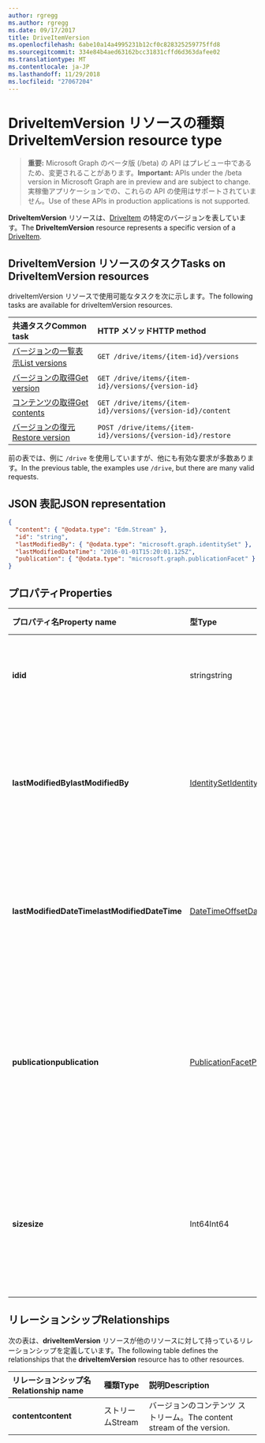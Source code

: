 ```yaml
---
author: rgregg
ms.author: rgregg
ms.date: 09/17/2017
title: DriveItemVersion
ms.openlocfilehash: 6abe10a14a4995231b12cf0c828325259775ffd8
ms.sourcegitcommit: 334e84b4aed63162bcc31831cffd6d363dafee02
ms.translationtype: MT
ms.contentlocale: ja-JP
ms.lasthandoff: 11/29/2018
ms.locfileid: "27067204"
---
```

# <a name="driveitemversion-resource-type"></a><span data-ttu-id="153ae-102">DriveItemVersion リソースの種類</span><span class="sxs-lookup"><span data-stu-id="153ae-102">DriveItemVersion resource type</span></span>

> <span data-ttu-id="153ae-103">**重要:** Microsoft Graph のベータ版 (/beta) の API はプレビュー中であるため、変更されることがあります。</span><span class="sxs-lookup"><span data-stu-id="153ae-103">**Important:** APIs under the /beta version in Microsoft Graph are in preview and are subject to change.</span></span> <span data-ttu-id="153ae-104">実稼働アプリケーションでの、これらの API の使用はサポートされていません。</span><span class="sxs-lookup"><span data-stu-id="153ae-104">Use of these APIs in production applications is not supported.</span></span>

<span data-ttu-id="153ae-105">**DriveItemVersion** リソースは、[DriveItem](driveitem.md) の特定のバージョンを表しています。</span><span class="sxs-lookup"><span data-stu-id="153ae-105">The **DriveItemVersion** resource represents a specific version of a [DriveItem](driveitem.md).</span></span>


## <a name="tasks-on-driveitemversion-resources"></a><span data-ttu-id="153ae-106">DriveItemVersion リソースのタスク</span><span class="sxs-lookup"><span data-stu-id="153ae-106">Tasks on DriveItemVersion resources</span></span>

<span data-ttu-id="153ae-107">driveItemVersion リソースで使用可能なタスクを次に示します。</span><span class="sxs-lookup"><span data-stu-id="153ae-107">The following tasks are available for driveItemVersion resources.</span></span>

|            <span data-ttu-id="153ae-108">共通タスク</span><span class="sxs-lookup"><span data-stu-id="153ae-108">Common task</span></span>             |         <span data-ttu-id="153ae-109">HTTP メソッド</span><span class="sxs-lookup"><span data-stu-id="153ae-109">HTTP method</span></span>         |
| :--------------------------------- | :-------------------------- |
| <span data-ttu-id="153ae-110">[バージョンの一覧表示][version-list]</span><span class="sxs-lookup"><span data-stu-id="153ae-110">[List versions][version-list]</span></span>      | `GET /drive/items/{item-id}/versions`  |
| <span data-ttu-id="153ae-111">[バージョンの取得][version-get]</span><span class="sxs-lookup"><span data-stu-id="153ae-111">[Get version][version-get]</span></span>         | `GET /drive/items/{item-id}/versions/{version-id}`     |
| <span data-ttu-id="153ae-112">[コンテンツの取得][content-get]</span><span class="sxs-lookup"><span data-stu-id="153ae-112">[Get contents][content-get]</span></span>        | `GET /drive/items/{item-id}/versions/{version-id}/content` |
| <span data-ttu-id="153ae-113">[バージョンの復元][version-restore]</span><span class="sxs-lookup"><span data-stu-id="153ae-113">[Restore version][version-restore]</span></span> | `POST /drive/items/{item-id}/versions/{version-id}/restore` |

[version-list]: ../api/driveitem-list-versions.md
[version-get]: ../api/driveitemversion-get.md
[content-get]: ../api/driveitemversion-get-contents.md
[version-restore]: ../api/driveitemversion-restore.md

<span data-ttu-id="153ae-114">前の表では、例に `/drive` を使用していますが、他にも有効な要求が多数あります。</span><span class="sxs-lookup"><span data-stu-id="153ae-114">In the previous table, the examples use `/drive`, but there are many valid requests.</span></span>

## <a name="json-representation"></a><span data-ttu-id="153ae-115">JSON 表記</span><span class="sxs-lookup"><span data-stu-id="153ae-115">JSON representation</span></span>

<!-- { "blockType": "resource", "@odata.type": "microsoft.graph.driveItemVersion", "@type.aka": "oneDrive.driveItemVersion" } -->

```json
{
  "content": { "@odata.type": "Edm.Stream" },
  "id": "string",
  "lastModifiedBy": { "@odata.type": "microsoft.graph.identitySet" },
  "lastModifiedDateTime": "2016-01-01T15:20:01.125Z",
  "publication": { "@odata.type": "microsoft.graph.publicationFacet" }
}
```

## <a name="properties"></a><span data-ttu-id="153ae-116">プロパティ</span><span class="sxs-lookup"><span data-stu-id="153ae-116">Properties</span></span>

|      <span data-ttu-id="153ae-117">プロパティ名</span><span class="sxs-lookup"><span data-stu-id="153ae-117">Property name</span></span>       |                         <span data-ttu-id="153ae-118">型</span><span class="sxs-lookup"><span data-stu-id="153ae-118">Type</span></span>                         |                               <span data-ttu-id="153ae-119">説明</span><span class="sxs-lookup"><span data-stu-id="153ae-119">Description</span></span>                               |
| :----------------------- | :--------------------------------------------------- | :---------------------------------------------------------------------- |
| <span data-ttu-id="153ae-120">**id**</span><span class="sxs-lookup"><span data-stu-id="153ae-120">**id**</span></span>                   | <span data-ttu-id="153ae-121">string</span><span class="sxs-lookup"><span data-stu-id="153ae-121">string</span></span>                                               | <span data-ttu-id="153ae-122">バージョンの ID。</span><span class="sxs-lookup"><span data-stu-id="153ae-122">The ID of the version.</span></span> <span data-ttu-id="153ae-123">読み取り専用です。</span><span class="sxs-lookup"><span data-stu-id="153ae-123">Read-only.</span></span>                                       |
| <span data-ttu-id="153ae-124">**lastModifiedBy**</span><span class="sxs-lookup"><span data-stu-id="153ae-124">**lastModifiedBy**</span></span>       | [<span data-ttu-id="153ae-125">IdentitySet</span><span class="sxs-lookup"><span data-stu-id="153ae-125">IdentitySet</span></span>](../resources/identityset.md)           | <span data-ttu-id="153ae-126">最後にバージョンを変更したユーザーの ID。</span><span class="sxs-lookup"><span data-stu-id="153ae-126">Identity of the user which last modified the version.</span></span> <span data-ttu-id="153ae-127">読み取り専用です。</span><span class="sxs-lookup"><span data-stu-id="153ae-127">Read-only.</span></span>        |
| <span data-ttu-id="153ae-128">**lastModifiedDateTime**</span><span class="sxs-lookup"><span data-stu-id="153ae-128">**lastModifiedDateTime**</span></span> | [<span data-ttu-id="153ae-129">DateTimeOffset</span><span class="sxs-lookup"><span data-stu-id="153ae-129">DateTimeOffset</span></span>](../resources/timestamp.md)          | <span data-ttu-id="153ae-130">バージョンが最後に変更された日時。</span><span class="sxs-lookup"><span data-stu-id="153ae-130">Date and time the version was last modified.</span></span> <span data-ttu-id="153ae-131">読み取り専用です。</span><span class="sxs-lookup"><span data-stu-id="153ae-131">Read-only.</span></span>                 |
| <span data-ttu-id="153ae-132">**publication**</span><span class="sxs-lookup"><span data-stu-id="153ae-132">**publication**</span></span>          | [<span data-ttu-id="153ae-133">PublicationFacet</span><span class="sxs-lookup"><span data-stu-id="153ae-133">PublicationFacet</span></span>](../resources/publicationfacet.md) | <span data-ttu-id="153ae-134">特定のバージョンのパブリケーション ステータスを示します。</span><span class="sxs-lookup"><span data-stu-id="153ae-134">Indicates the publication status of this particular version.</span></span> <span data-ttu-id="153ae-135">読み取り専用です。</span><span class="sxs-lookup"><span data-stu-id="153ae-135">Read-only.</span></span> |
| <span data-ttu-id="153ae-136">**size**</span><span class="sxs-lookup"><span data-stu-id="153ae-136">**size**</span></span>                 | <span data-ttu-id="153ae-137">Int64</span><span class="sxs-lookup"><span data-stu-id="153ae-137">Int64</span></span>                                                | <span data-ttu-id="153ae-138">アイテムのこのバージョンのコンテンツ ストリームのサイズを示します。</span><span class="sxs-lookup"><span data-stu-id="153ae-138">Indicates the size of the content stream for this version of the item.</span></span>  |

## <a name="relationships"></a><span data-ttu-id="153ae-139">リレーションシップ</span><span class="sxs-lookup"><span data-stu-id="153ae-139">Relationships</span></span>

<span data-ttu-id="153ae-140">次の表は、**driveItemVersion** リソースが他のリソースに対して持っているリレーションシップを定義しています。</span><span class="sxs-lookup"><span data-stu-id="153ae-140">The following table defines the relationships that the **driveItemVersion** resource has to other resources.</span></span>

| <span data-ttu-id="153ae-141">リレーションシップ名</span><span class="sxs-lookup"><span data-stu-id="153ae-141">Relationship name</span></span> |  <span data-ttu-id="153ae-142">種類</span><span class="sxs-lookup"><span data-stu-id="153ae-142">Type</span></span>  |            <span data-ttu-id="153ae-143">説明</span><span class="sxs-lookup"><span data-stu-id="153ae-143">Description</span></span>             |
| :---------------- | :----- | :--------------------------------- |
| <span data-ttu-id="153ae-144">**content**</span><span class="sxs-lookup"><span data-stu-id="153ae-144">**content**</span></span>       | <span data-ttu-id="153ae-145">ストリーム</span><span class="sxs-lookup"><span data-stu-id="153ae-145">Stream</span></span> | <span data-ttu-id="153ae-146">バージョンのコンテンツ ストリーム。</span><span class="sxs-lookup"><span data-stu-id="153ae-146">The content stream of the version.</span></span> |

<!-- {
  "type": "#page.annotation",
  "description": "The version facet provides information about the properties of a file version.",
  "keywords": "version,versions,version-history,history",
  "section": "documentation",
  "tocPath": "Facets/Version"
} -->